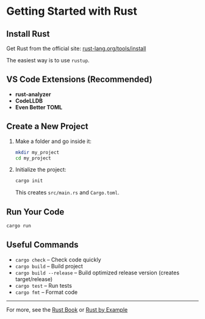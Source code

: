 # Getting Started with Rust

## Install Rust

Get Rust from the official site: [rust-lang.org/tools/install](https://www.rust-lang.org/tools/install)

The easiest way is to use `rustup`.

## VS Code Extensions (Recommended)
- **rust-analyzer**
- **CodeLLDB**
- **Even Better TOML**

## Create a New Project

1. Make a folder and go inside it:
   ```bash
   mkdir my_project
   cd my_project
   ```
2. Initialize the project:
   ```bash
   cargo init
   ```
   This creates `src/main.rs` and `Cargo.toml`.

## Run Your Code

```bash
cargo run
```

## Useful Commands
- `cargo check` – Check code quickly
- `cargo build` – Build project
- `cargo build --release` – Build optimized release version (creates target/release)
- `cargo test` – Run tests
- `cargo fmt` – Format code

---

For more, see the [Rust Book](https://doc.rust-lang.org/book/) or [Rust by Example](https://doc.rust-lang.org/rust-by-example/)


